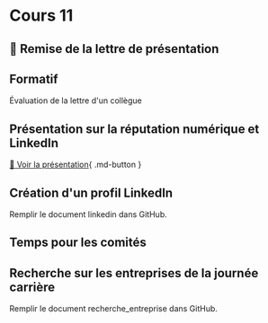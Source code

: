 # Cours 11

## 🚨 Remise de la lettre de présentation

## Formatif
Évaluation de la lettre d'un collègue

## Présentation sur la réputation numérique et LinkedIn
[📁 Voir la présentation](https://cmontmorency365-my.sharepoint.com/:b:/g/personal/lora_boisvert_cmontmorency_qc_ca/EeS2-7HVvn9BqSLWfVwYppMB3QpEyqy8QjRpO_JziEaVnA?e=Afu0wC){ .md-button }  

## Création d'un profil LinkedIn
Remplir le document linkedin dans GitHub. 

## Temps pour les comités

## Recherche sur les entreprises de la journée carrière
Remplir le document recherche_entreprise dans GitHub.
